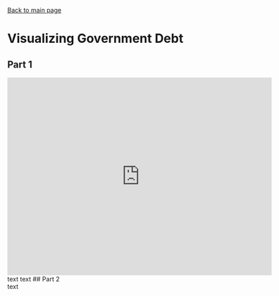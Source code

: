 [Back to main page](https://reedcallan.github.io/Telling-Stories-with-Data/)
# Visualizing Government Debt
## Part 1
<iframe src="https://data.oecd.org/chart/6OkD" width="600" height="450" style="border: 0" mozallowfullscreen="true" webkitallowfullscreen="true" allowfullscreen="true"><a href="https://data.oecd.org/chart/6OkD" target="_blank">OECD Chart: General government debt, Total, % of GDP, Annual, 2021</a></iframe>
text text
## Part 2
<div class="flourish-embed flourish-chart" data-src="visualisation/11162922"><script src="https://public.flourish.studio/resources/embed.js"></script></div>
text
